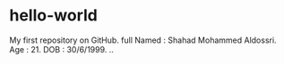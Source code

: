 # hello-world
My first repository on GitHub.
full Named : Shahad Mohammed Aldossri.
Age : 21.
DOB : 30/6/1999.
..
